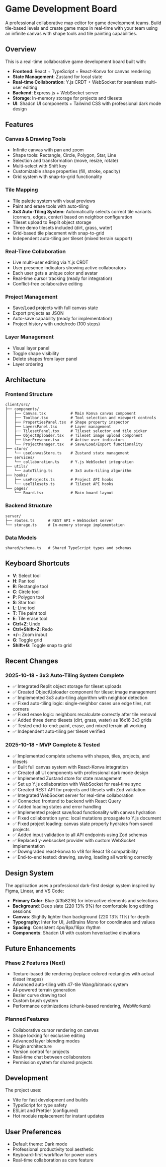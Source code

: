 # Game Development Board

A professional collaborative map editor for game development teams. Build tile-based levels and create game maps in real-time with your team using an infinite canvas with shape tools and tile painting capabilities.

## Overview

This is a real-time collaborative game development board built with:
- **Frontend**: React + TypeScript + React-Konva for canvas rendering
- **State Management**: Zustand for local state
- **Real-time Collaboration**: Y.js CRDT + WebSocket for seamless multi-user editing
- **Backend**: Express.js + WebSocket server
- **Storage**: In-memory storage for projects and tilesets
- **UI**: Shadcn UI components + Tailwind CSS with professional dark mode design

## Features

### Canvas & Drawing Tools
- Infinite canvas with pan and zoom
- Shape tools: Rectangle, Circle, Polygon, Star, Line
- Selection and transformation (move, resize, rotate)
- Multi-select with Shift key
- Customizable shape properties (fill, stroke, opacity)
- Grid system with snap-to-grid functionality

### Tile Mapping
- Tile palette system with visual previews
- Paint and erase tools with auto-tiling
- **3x3 Auto-Tiling System**: Automatically selects correct tile variants (corners, edges, center) based on neighbor configuration
- Tileset upload to Replit object storage
- Three demo tilesets included (dirt, grass, water)
- Grid-based tile placement with snap-to-grid
- Independent auto-tiling per tileset (mixed terrain support)

### Real-Time Collaboration
- Live multi-user editing via Y.js CRDT
- User presence indicators showing active collaborators
- Each user gets a unique color and avatar
- Real-time cursor tracking (ready for integration)
- Conflict-free collaborative editing

### Project Management
- Save/Load projects with full canvas state
- Export projects as JSON
- Auto-save capability (ready for implementation)
- Project history with undo/redo (100 steps)

### Layer Management
- Visual layer panel
- Toggle shape visibility
- Delete shapes from layer panel
- Layer ordering

## Architecture

### Frontend Structure
```
client/src/
├── components/
│   ├── Canvas.tsx           # Main Konva canvas component
│   ├── Toolbar.tsx          # Tool selection and viewport controls
│   ├── PropertiesPanel.tsx  # Shape property inspector
│   ├── LayersPanel.tsx      # Layer management
│   ├── TilesetPanel.tsx     # Tileset selector and tile picker
│   ├── ObjectUploader.tsx   # Tileset image upload component
│   ├── UserPresence.tsx     # Active user indicators
│   └── ProjectManager.tsx   # Save/Load/Export functionality
├── store/
│   └── useCanvasStore.ts    # Zustand state management
├── services/
│   └── collaboration.ts     # Y.js WebSocket integration
├── utils/
│   └── autoTiling.ts        # 3x3 auto-tiling algorithm
├── hooks/
│   ├── useProjects.ts       # Project API hooks
│   └── useTilesets.ts       # Tileset API hooks
└── pages/
    └── Board.tsx            # Main board layout
```

### Backend Structure
```
server/
├── routes.ts      # REST API + WebSocket server
└── storage.ts     # In-memory storage implementation
```

### Data Models
```
shared/schema.ts   # Shared TypeScript types and schemas
```

## Keyboard Shortcuts

- **V**: Select tool
- **H**: Pan tool
- **R**: Rectangle tool
- **C**: Circle tool
- **P**: Polygon tool
- **S**: Star tool
- **L**: Line tool
- **T**: Tile paint tool
- **E**: Tile erase tool
- **Ctrl+Z**: Undo
- **Ctrl+Shift+Z**: Redo
- **+/-**: Zoom in/out
- **G**: Toggle grid
- **Shift+G**: Toggle snap to grid

## Recent Changes

### 2025-10-18 - 3x3 Auto-Tiling System Complete
- ✅ Integrated Replit object storage for tileset uploads
- ✅ Created ObjectUploader component for tileset image management
- ✅ Implemented 3x3 auto-tiling algorithm with neighbor detection
- ✅ Fixed auto-tiling logic: single-neighbor cases use edge tiles, not corners
- ✅ Fixed erase logic: neighbors recalculate correctly after tile removal
- ✅ Added three demo tilesets (dirt, grass, water) as 16x16 3x3 grids
- ✅ Tested end-to-end: paint, erase, and mixed terrain all working
- ✅ Independent auto-tiling per tileset verified

### 2025-10-18 - MVP Complete & Tested
- ✅ Implemented complete schema with shapes, tiles, projects, and tilesets
- ✅ Built full canvas system with React-Konva integration
- ✅ Created all UI components with professional dark mode design
- ✅ Implemented Zustand store for state management
- ✅ Set up Y.js collaboration with WebSocket for real-time sync
- ✅ Created REST API for projects and tilesets with Zod validation
- ✅ Integrated WebSocket server for real-time collaboration
- ✅ Connected frontend to backend with React Query
- ✅ Added loading states and error handling
- ✅ Implemented project save/load functionality with canvas hydration
- ✅ Fixed collaboration sync: local mutations propagate to Y.js document
- ✅ Fixed project loading: canvas state properly hydrates from saved projects
- ✅ Added input validation to all API endpoints using Zod schemas
- ✅ Replaced y-websocket provider with custom WebSocket implementation
- ✅ Downgraded react-konva to v18 for React 18 compatibility
- ✅ End-to-end tested: drawing, saving, loading all working correctly

## Design System

The application uses a professional dark-first design system inspired by Figma, Linear, and VS Code:

- **Primary Color**: Blue (#3b82f6) for interactive elements and selections
- **Background**: Deep slate (220 13% 9%) for comfortable long editing sessions
- **Canvas**: Slightly lighter than background (220 13% 11%) for depth
- **Typography**: Inter for UI, JetBrains Mono for coordinates and values
- **Spacing**: Consistent 4px/8px/16px rhythm
- **Components**: Shadcn UI with custom hover/active elevations

## Future Enhancements

### Phase 2 Features (Next)
- Texture-based tile rendering (replace colored rectangles with actual tileset images)
- Advanced auto-tiling with 47-tile Wang/bitmask system
- AI-powered terrain generation
- Bezier curve drawing tool
- Custom brush system
- Performance optimizations (chunk-based rendering, WebWorkers)

### Planned Features
- Collaborative cursor rendering on canvas
- Shape locking for exclusive editing
- Advanced layer blending modes
- Plugin architecture
- Version control for projects
- Real-time chat between collaborators
- Permission system for shared projects

## Development

The project uses:
- Vite for fast development and builds
- TypeScript for type safety
- ESLint and Prettier (configured)
- Hot module replacement for instant updates

## User Preferences

- Default theme: Dark mode
- Professional productivity tool aesthetic
- Keyboard-first workflow for power users
- Real-time collaboration as core feature
